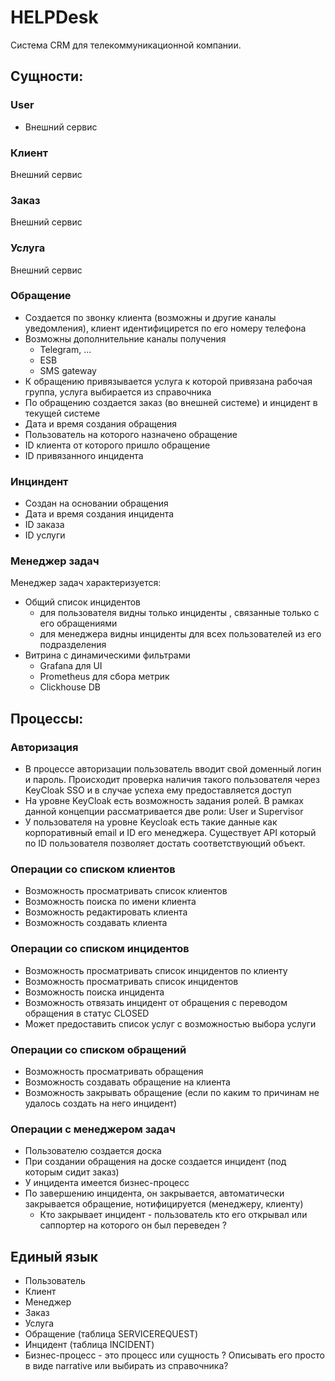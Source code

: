 # HELPDesk

Cистема CRM для телекоммуникационной компании.

## Сущности:

### User
- Внешний сервис

### Клиент
Внешний сервис

### Заказ
Внешний сервис

### Услуга
Внешний сервис


### Обращение
- Создается по звонку клиента (возможны и другие каналы уведомления), клиент идентифицирется по его номеру телефона
- Возможны дополнительние каналы получения
  * Telegram, ...
  * ESB
  * SMS gateway
- К обращению привязывается услуга к которой привязана рабочая группа, услуга выбирается из справочника
- По обращению создается заказ (во внешней системе) и инцидент в текущей системе
- Дата и время создания обращения
- Пользователь на которого назначено обращение
- ID клиента от которого пришло обращение
- ID привязанного инцидента

### Инциндент
* Создан на основании обращения
* Дата и время создания инцидента
* ID заказа
* ID услуги

### Менеджер задач
Менеджер задач характеризуется:
- Общий список инцидентов
  - для пользователя видны только инциденты , связанные только с его обращениями
  - для менеджера видны инциденты для всех пользователей из его подразделения
- Витрина с динамическими фильтрами
  - Grafana для UI
  - Prometheus для сбора метрик
  - Clickhouse DB


## Процессы:

### Авторизация
- В процессе авторизации пользователь вводит свой доменный логин и пароль. Происходит проверка наличия такого пользователя через KeyCloak SSO и в случае успеха ему предоставляется доступ
- На уровне KeyCloak есть возможность задания ролей. В рамках данной концепции рассматривается две роли: User и Supervisor
- У пользователя на уровне Keycloak есть такие данные как корпоративный email и ID его менеджера. Существует API который по ID пользователя позволяет достать соответствующий объект.

### Операции со списком клиентов
- Возможность просматривать список клиентов
- Возможность поиска по имени клиента
- Возможность редактировать клиента
- Возможность создавать клиента

### Операции со списком инцидентов
- Возможность просматривать список инцидентов по клиенту
- Возможность просматривать список инцидентов
- Возможность поиска инцидента
- Возможность отвязать инцидент от обращения с переводом обращения в статус CLOSED
- Может предоставить список услуг c возможностью выбора услуги

### Операции со списком обращений
- Возможность просматривать обращения
- Возможность создавать обращение на клиента
- Возможность закрывать обращение (если по каким то причинам не удалось создать на него инцидент)

### Операции с менеджером задач
- Пользователю создается доска
- При создании обращения на доске создается инцидент (под которым сидит заказ)
- У инцидента имеется бизнес-процесс
- По завершению инцидента, он закрывается, автоматически закрывается обращение, нотифицируется (менеджеру, клиенту)
  - Кто закрывает инцидент - пользователь кто его открывал или саппортер на которого он был переведен ?


## Единый язык
- Пользователь
- Клиент
- Менеджер
- Заказ
- Услуга 
- Обращение  (таблица SERVICEREQUEST)
- Инцидент   (таблица INCIDENT)
- Бизнес-процесс - это процесс или сущность ? Описывать его просто в виде narrative или выбирать из справочника?